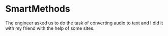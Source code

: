 # SmartMethods
The engineer asked us to do the task of converting audio to text and I did it with my friend with the help of some sites.
